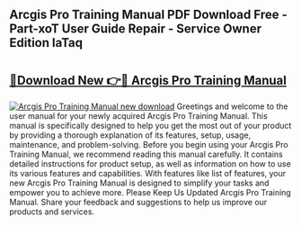 ## Arcgis Pro Training Manual PDF Download Free - Part-xoT User Guide Repair - Service Owner Edition laTaq

# <h2><a href="http://bc219.oget.top/?id=Arcgis+Pro+Training+Manual">🔗Download New 👉🔴 Arcgis Pro Training Manual</a></h2>

[![Arcgis Pro Training Manual new download](https://i.imgur.com/5g1atiW.png)](http://bc219.oget.top/?id=Arcgis+Pro+Training+Manual)
Greetings and welcome to the user manual for your newly acquired Arcgis Pro Training Manual. This manual is specifically designed to help you get the most out of your product by providing a thorough explanation of its features, setup, usage, maintenance, and problem-solving. Before you begin using your Arcgis Pro Training Manual, we recommend reading this manual carefully. It contains detailed instructions for product setup, as well as information on how to use its various features and capabilities. With features like list of features, your new Arcgis Pro Training Manual is designed to simplify your tasks and empower you to achieve more. Please Keep Us Updated Arcgis Pro Training Manual. Share your feedback and suggestions to help us improve our products and services.
